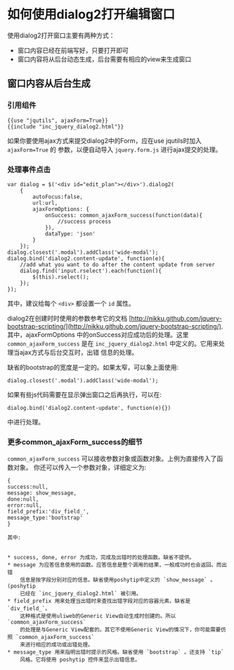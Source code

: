 # 如何使用dialog2打开编辑窗口

使用dialog2打开窗口主要有两种方式：


* 窗口内容已经在前端写好，只要打开即可
* 窗口内容将从后台动态生成，后台需要有相应的view来生成窗口


## 窗口内容从后台生成


### 引用组件


```
{{use "jqutils", ajaxForm=True}}
{{include "inc_jquery_dialog2.html"}}
```

如果你要使用ajax方式来提交dialog2中的Form，应在use jqutils时加入 `ajaxForm=True` 的
参数，以便自动导入 `jquery.form.js` 进行ajax提交的处理。


### 处理事件点击


```
var dialog = $('<div id="edit_plan"></div>').dialog2(
    {
        autoFocus:false,
        url:url,
        ajaxFormOptions: {
            onSuccess: common_ajaxForm_success(function(data){
                //success process
            }),
            dataType: 'json'
        }
    });
dialog.closest('.modal').addClass('wide-modal');
dialog.bind('dialog2.content-update', function(e){
    //add what you want to do after the content update from server
    dialog.find('input.rselect').each(function(){
        $(this).rselect();
    });
});
```

其中，建议给每个 `<div>` 都设置一个 `id` 属性。

dialog2在创建时时使用的参数参考它的文档 [http://nikku.github.com/jquery-bootstrap-scripting/](http://nikku.github.com/jquery-bootstrap-scripting/).
其中，ajaxFormOptions 中的onSuccess对应成功后的处理。这里 `common_ajaxForm_success`
是在 `inc_jquery_dialog2.html` 中定义的。它用来处理当ajax方式与后台交互时，出错
信息的处理。

缺省的bootstrap的宽度是一定的。如果太窄，可以象上面使用:


```
dialog.closest('.modal').addClass('wide-modal');
```

如果有些js代码需要在显示弹出窗口之后再执行，可以在:


```
dialog.bind('dialog2.content-update', function(e){})
```

中进行处理。


### 更多common_ajaxForm_success的细节

`common_ajaxForm_success` 可以接收参数对象或函数对象。上例为直接传入了函数对象。
你还可以传入一个参数对象，详细定义为:

```
{
success:null,
message: show_message,
done:null,
error:null,
field_prefix:'div_field_',
message_type:'bootstrap'
}

其中:


* success, done, error 为成功，完成及出错时的处理函数。缺省不提供。
* message 为应答信息使用的函数。应答信息是整个调用的结果，一般成功时也会返回。而出错
    信息是按字段分别对应的信息。缺省使用poshytip中定义的 `show_message` 。(poshytip
    已经在 `inc_jquery_dialog2.html` 被引用。
* field_prefix 用来处理当出错时来查找出错字段对应的容器元素。缺省是 `div_field_`。
    这种格式是使用uliweb的Generic View自动生成时创建的。所以 `common_ajaxForm_success`
    的处理是与Generic View配套的。其它不使用Generic View的情况下，你可能需要仿照 `common_ajaxForm_success`
    来进行相应的成功或出错处理。
* message_type 用来指明出错时提示的风格。缺省使用 `bootstrap` 。还支持 `tip`
    风格。它将使用 poshytip 控件来显示出错信息。


